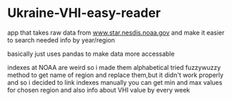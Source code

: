 # Ukraine-VHI-easy-reader
app that takes raw data from www.star.nesdis.noaa.gov and make it easier to search needed info by year/region


basically just uses pandas to make data more accessable

indexes at NOAA are weird so i made them alphabetical
tried fuzzywuzzy method to get name of region and replace them,but it didn't work properly and so i decided to link indexes manually
you can get min and max values for chosen region and also info about VHI value by every week
